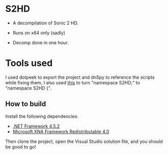 # S2HD

* A decompilation of Sonic 2 HD.

* Runs on x64 only (sadly)

* Decomp done in one hour.

# Tools used

I used dotpeek to export the project and dnSpy to reference the scripts while fixing them, I also used [this](https://github.com/maybekoi/FSNSFix) to turn "namespace S2HD;" to "namespace S2HD {".

## How to build

Install the following dependencies:
- [.NET Framework 4.5.2](https://dotnet.microsoft.com/en-us/download/dotnet-framework/thank-you/net452-developer-pack-offline-installer)
- [Microsoft XNA Framework Redistributable 4.0](https://www.microsoft.com/en-us/download/details.aspx?id=20914)

Then clone the project, open the Visual Studio solution file, and you should be good to go!